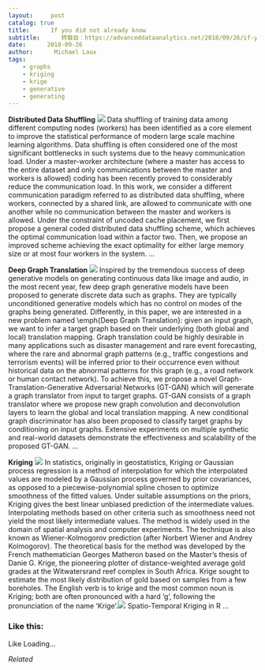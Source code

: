 ```yaml
---
layout:     post
catalog: true
title:      If you did not already know
subtitle:      转载自：https://advanceddataanalytics.net/2018/09/26/if-you-did-not-already-know-494/
date:      2018-09-26
author:      Michael Laux
tags:
    - graphs
    - kriging
    - krige
    - generative
    - generating
---
```


**Distributed Data Shuffling** ![](https://aboutdataanalytics.files.wordpress.com/2015/01/google.png?w=529)
Data shuffling of training data among different computing nodes (workers) has been identified as a core element to improve the statistical performance of modern large scale machine learning algorithms. Data shuffling is often considered one of the most significant bottlenecks in such systems due to the heavy communication load. Under a master-worker architecture (where a master has access to the entire dataset and only communications between the master and workers is allowed) coding has been recently proved to considerably reduce the communication load. In this work, we consider a different communication paradigm referred to as distributed data shuffling, where workers, connected by a shared link, are allowed to communicate with one another while no communication between the master and workers is allowed. Under the constraint of uncoded cache placement, we first propose a general coded distributed data shuffling scheme, which achieves the optimal communication load within a factor two. Then, we propose an improved scheme achieving the exact optimality for either large memory size or at most four workers in the system. … 

**Deep Graph Translation** ![](https://aboutdataanalytics.files.wordpress.com/2015/01/google.png?w=529)
Inspired by the tremendous success of deep generative models on generating continuous data like image and audio, in the most recent year, few deep graph generative models have been proposed to generate discrete data such as graphs. They are typically unconditioned generative models which has no control on modes of the graphs being generated. Differently, in this paper, we are interested in a new problem named \emph{Deep Graph Translation}: given an input graph, we want to infer a target graph based on their underlying (both global and local) translation mapping. Graph translation could be highly desirable in many applications such as disaster management and rare event forecasting, where the rare and abnormal graph patterns (e.g., traffic congestions and terrorism events) will be inferred prior to their occurrence even without historical data on the abnormal patterns for this graph (e.g., a road network or human contact network). To achieve this, we propose a novel Graph-Translation-Generative Adversarial Networks (GT-GAN) which will generate a graph translator from input to target graphs. GT-GAN consists of a graph translator where we propose new graph convolution and deconvolution layers to learn the global and local translation mapping. A new conditional graph discriminator has also been proposed to classify target graphs by conditioning on input graphs. Extensive experiments on multiple synthetic and real-world datasets demonstrate the effectiveness and scalability of the proposed GT-GAN. … 

**Kriging** ![](https://aboutdataanalytics.files.wordpress.com/2015/01/google.png?w=529)
In statistics, originally in geostatistics, Kriging or Gaussian process regression is a method of interpolation for which the interpolated values are modeled by a Gaussian process governed by prior covariances, as opposed to a piecewise-polynomial spline chosen to optimize smoothness of the fitted values. Under suitable assumptions on the priors, Kriging gives the best linear unbiased prediction of the intermediate values. Interpolating methods based on other criteria such as smoothness need not yield the most likely intermediate values. The method is widely used in the domain of spatial analysis and computer experiments. The technique is also known as Wiener-Kolmogorov prediction (after Norbert Wiener and Andrey Kolmogorov). The theoretical basis for the method was developed by the French mathematician Georges Matheron based on the Master’s thesis of Danie G. Krige, the pioneering plotter of distance-weighted average gold grades at the Witwatersrand reef complex in South Africa. Krige sought to estimate the most likely distribution of gold based on samples from a few boreholes. The English verb is to krige and the most common noun is Kriging; both are often pronounced with a hard ‘g’, following the pronunciation of the name ‘Krige’.![](https://aboutdataanalytics.files.wordpress.com/2015/04/link.png?w=529)
 Spatio-Temporal Kriging in R … 





### Like this:

Like Loading...


*Related*

